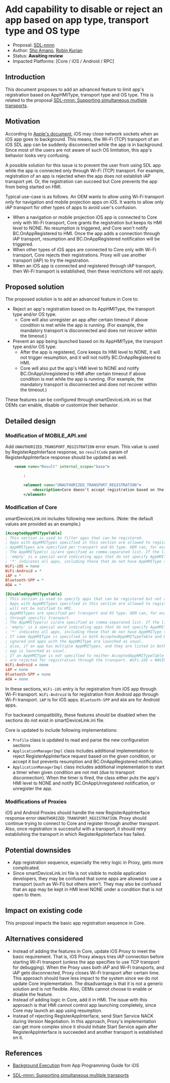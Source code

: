 # Add capability to disable or reject an app based on app type, transport type and OS type

* Proposal: [SDL-nnnn](nnnn-mt-registration-limitation.md)
* Author: [Sho Amano](https://github.com/shoamano83), [Robin Kurian](https://github.com/robinmk)
* Status: **Awaiting review**
* Impacted Platforms: [Core / iOS / Android / RPC]

## Introduction

This document proposes to add an advanced feature to limit app's registration based on AppHMIType, transport type and OS type. This is related to the proposal [SDL-nnnn: Supporting simultaneous multiple transports][multiple_transports].


## Motivation

According to [Apple's document][ios_background], iOS may close network sockets when an iOS app goes to background. This means, the Wi-Fi (TCP) transport of an iOS SDL app can be suddenly disconnected while the app is in background. Since most of the users are not aware of such OS limitation, this app's behavior looks very confusing.

A possible solution for this issue is to prevent the user from using SDL app while the app is connected only through Wi-Fi (TCP) transport. For example, registration of an app is rejected when the app does not establish iAP transport yet. Or, the registration can succeed but Core prevents the app from being started on HMI.

Typical use-case is as follows. An OEM wants to allow using Wi-Fi transport only for navigation and mobile projection apps on iOS. It wants to allow only iAP transport for other types of apps to avoid user's confusion.
- When a navigation or mobile projection iOS app is connected to Core only with Wi-Fi transport, Core grants the registration but keeps its HMI level to NONE. No resumption is triggered, and Core won't notify BC.OnAppRegistered to HMI. Once the app adds a connection through iAP transport, resumption and BC.OnAppRegistered notification will be triggered.
- When other types of iOS apps are connected to Core only with Wi-Fi transport, Core rejects their registrations. Proxy will use another transport (iAP) to try the registration.
- When an iOS app is connected and registered through iAP transport, then Wi-Fi transport is established, then these restrictions will not apply.


## Proposed solution

The proposed solution is to add an advanced feature in Core to:
- Reject an app's registration based on its AppHMIType, the transport type and/or OS type.
  * Core will also unregister an app after certain timeout if above condition is met while the app is running. (For example, the mandatory transport is disconnected and does not recover within the timeout.)
- Prevent an app being launched based on its AppHMIType, the transport type and/or OS type.
  * After the app is registered, Core keeps its HMI level to NONE, it will not trigger resumption, and it will not notify BC.OnAppRegistered to HMI.
  * Core will also put the app's HMI level to NONE and notify BC.OnAppUnregistered to HMI after certain timeout if above condition is met while the app is running. (For example, the mandatory transport is disconnected and does not recover within the timeout.)

These features can be configured through smartDeviceLink.ini so that OEMs can enable, disable or customize their behavior.


## Detailed design

### Modification of MOBILE\_API.xml

Add `UNAUTHORIZED_TRANSPORT_REGISTRATION` error enum. This value is used by RegisterAppInterface response, so `resultCode` param of RegisterAppInterface response should be updated as well.

```xml
    <enum name="Result" internal_scope="base">

        :

        <element name="UNAUTHORIZED_TRANSPORT_REGISTRATION">
            <description>Core doesn't accept registration based on the app's transport type, AppHMIType and OS type. Try registration using another transport.</description>
        </element>
```

### Modification of Core

smartDeviceLink.ini includes following new sections. (Note: the default values are provided as an example.)

```ini
[AcceptedAppHMITypeTable]
; This section is used to filter apps that can be registered.
; Apps with AppHMITypes specified in this section are allowed to register.
; AppHMITypes are specified per transport and OS type. OEM can, for example, reject registration request from specific transport.
; The AppHMIType(s) is/are specified as comma-separated list. If the list should be empty, specify 'none'.
; 'empty' is a special word indicating apps that do not specify AppHMIType.
; '*' indicates all apps, including those that do not have AppHMIType specified.
WiFi-iOS = none
WiFi-Android = *
iAP = *
Bluetooth-SPP = *
AOA = *

[DisabledAppHMITypeTable]
; This section is used to specify apps that can be registered but not allowed to launch.
; Apps with AppHMITypes specified in this section are allowed to register. However, they will be kept in HMILevel NONE and
; will not be notified to HMI.
; AppHMITypes are specified per transport and OS type. OEM can, for example, disable specific type(s) of apps which are connected
; through specific transport.
; The AppHMIType(s) is/are specified as comma-separated list. If the list should be empty, specify 'none'.
; 'empty' is a special word indicating apps that do not specify AppHMIType.
; '*' indicates all apps, including those that do not have AppHMIType specified.
; If same AppHMIType is specified in both AcceptedAppHMITypeTable and DisabledAppHMITypeTable, the entry in DisabledAppHMITypeTable is
; ignored and apps with the AppHMIType are launched as usual.
; also, if an app has multiple AppHMITypes, and they are listed in both AcceptedAppHMITypeTable and DisabledAppHMITypeTable, then the
; app is launched as usual.
; If an AppHMIType is not specified to neither AcceptedAppHMITypeTable nor DisabledAppHMITypeTable, then apps with the AppHMIType
; are rejected for registration through the transport. WiFi-iOS = NAVIGATION, PROJECTION
WiFi-Android = none
iAP = none
Bluetooth-SPP = none
AOA = none
```

In these sections, `WiFi-iOS` entry is for registration from iOS app through Wi-Fi transport. `WiFi-Android` is for registration from Android app through Wi-Fi transport. `iAP` is for iOS apps. `Bluetooth-SPP` and `AOA` are for Android apps.

For backward compatibility, these features should be disabled when the sections do not exist in smartDeviceLink.ini file.

Core is updated to include following implementations:
- `Profile` class is updated to read and parse the new configuration sections
- `ApplicationManagerImpl` class includes additional implementation to reject RegisterAppInterface request based on the given condition, or accept it but prevents resumption and BC.OnAppRegistered notification.
- `ApplicationManagerImpl` class includes additional implementation to start a timer when given condition are not met (due to transport disconnection). When the timer is fired, the class either puts the app's HMI level to NONE and notify BC.OnAppUnregistered notification, or unregister the app.

### Modifications of Proxies

iOS and Android Proxies should handle the new RegisterAppInterface response error `UNAUTHORIZED_TRANSPORT_REGISTRATION`. Proxy should continue trying to connect to Core and register through another transport. Also, once registration is successful with a transport, it should retry establishing the transport in which RegisterAppInterface has failed.


## Potential downsides

* App registration sequence, especially the retry logic in Proxy, gets more complicated.
* Since smartDeviceLink.ini file is not visible to mobile application developers, they may be confused that some apps are allowed to use a transport (such as Wi-Fi) but others aren't. They may also be confused that an app may be kept in HMI level NONE under a condition that is not open to them.


## Impact on existing code

This proposal impacts the basic app registration sequence in Core.


## Alternatives considered

* Instead of adding the features in Core, update iOS Proxy to meet the basic requirement. That is, iOS Proxy always tries iAP connection before starting Wi-Fi transport (unless the app specifies to use TCP transport for debugging). When the Proxy uses both iAP and Wi-Fi transports, and iAP gets disconnected, Proxy closes Wi-Fi transport after certain time.<br>
This approach should have less impact to the system since we do not update Core implementation. The disadvantage is that it is not a generic solution and is not flexible. Also, OEMs cannot choose to enable or disable the feature.
* Instead of adding logic in Core, add it in HMI. The issue with this approach is that HMI cannot control app launching completely, since Core may launch an app using resumption.
* Instead of rejecting RegisterAppInterface, send Start Service NACK during Version Negotiation. In this approach, Proxy's implementation can get more complex since it should initiate Start Service again after RegisterAppInterface is succeeded and another transport is established on it.


## References

- [Background Execution][ios_background] from App Programming Guide for iOS
- [SDL-nnnn: Supporting simultaneous multiple transports][multiple_transports]


  [ios_background]:  https://developer.apple.com/library/content/documentation/iPhone/Conceptual/iPhoneOSProgrammingGuide/BackgroundExecution/BackgroundExecution.html  "Background Execution"
  [multiple_transports]: nnnn-multiple-transports.md  "Supporting simultaneous multiple transports"

